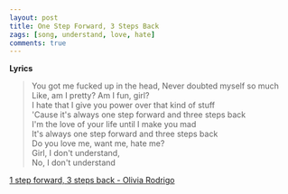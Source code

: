 ```yaml
---
layout: post
title: One Step Forward, 3 Steps Back
zags: [song, understand, love, hate]
comments: true
---
```

__Lyrics__

> You got me fucked up in the head, Never doubted myself so much   
> Like, am I pretty? Am I fun, girl?   
> I hate that I give you power over that kind of stuff   
> 'Cause it's always one step forward and three steps back   
> I'm the love of your life until I make you mad   
> It's always one step forward and three steps back   
> Do you love me, want me, hate me?    
> Girl, I don't understand,    
> No, I don't understand   

<a href="https://youtu.be/w-HfMiue7-k/" target="_blank">1 step forward, 3 steps back - Olivia Rodrigo</a>